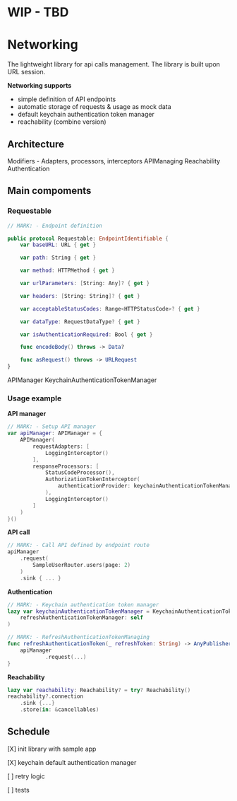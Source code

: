 # **WIP - TBD**

# Networking
The lightweight library for api calls management. The library is built upon URL session.  

**Networking supports**
 * simple definition of API endpoints
 * automatic storage of requests & usage as mock data
 * default keychain authentication token manager
 * reachability (combine version)

## Architecture ##
Modifiers - Adapters, processors, interceptors
APIManaging
Reachability
Authentication

## Main compoments ##
### Requestable ###
``` swift
// MARK: - Endpoint definition

public protocol Requestable: EndpointIdentifiable {
    var baseURL: URL { get }

    var path: String { get }

    var method: HTTPMethod { get }

    var urlParameters: [String: Any]? { get }

    var headers: [String: String]? { get }

    var acceptableStatusCodes: Range<HTTPStatusCode>? { get }

    var dataType: RequestDataType? { get }

    var isAuthenticationRequired: Bool { get }

    func encodeBody() throws -> Data?

    func asRequest() throws -> URLRequest
}
```
APIManager
KeychainAuthenticationTokenManager
### Usage example ###
**API manager**
``` swift 
// MARK: - Setup API manager
var apiManager: APIManager = {
    APIManager(
        requestAdapters: [
            LoggingInterceptor()
        ],
        responseProcessors: [
            StatusCodeProcessor(),
            AuthorizationTokenInterceptor(
                authenticationProvider: keychainAuthenticationTokenManager
            ),
            LoggingInterceptor()
        ]
    )
}()
```
**API call**
``` swift 
// MARK: - Call API defined by endpoint route
apiManager
    .request(
        SampleUserRouter.users(page: 2)
    )
    .sink { ... }
```
**Authentication**
``` swift
// MARK: - Keychain authentication token manager
lazy var keychainAuthenticationTokenManager = KeychainAuthenticationTokenManager(
    refreshAuthenticationTokenManager: self
)

// MARK: - RefreshAuthenticationTokenManaging
func refreshAuthenticationToken(_ refreshToken: String) -> AnyPublisher<AuthenticationTokenData, AuthenticationError> {
    apiManager
            .request(...)
}
```
**Reachability**
``` swift
lazy var reachability: Reachability? = try? Reachability()
reachability?.connection
    .sink {...}
    .store(in: &cancellables)
```
## Schedule
 [X]  init library with sample app

 [X] keychain default authentication manager 

 [ ] retry logic
 
 [ ] tests

